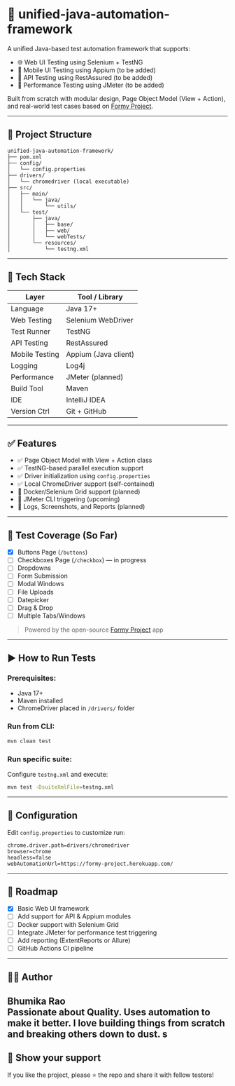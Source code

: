 # 🧪 unified-java-automation-framework

A unified Java-based test automation framework that supports:

- 🌐 Web UI Testing using Selenium + TestNG
- 📱 Mobile UI Testing using Appium (to be added)
- 🔗 API Testing using RestAssured (to be added)
- 🚀 Performance Testing using JMeter (to be added)

Built from scratch with modular design, Page Object Model (View + Action), and real-world test cases based on [Formy Project](https://formy-project.herokuapp.com/).

---

## 📁 Project Structure

```
unified-java-automation-framework/
├── pom.xml
├── config/
│   └── config.properties
├── drivers/
│   └── chromedriver (local executable)
├── src/
│   ├── main/
│   │   └── java/
│   │       └── utils/
│   └── test/
│       ├── java/
│       │   ├── base/
│       │   ├── web/
│       │   └── webTests/
│       └── resources/
│           └── testng.xml
```

---

## 🔧 Tech Stack

| Layer         | Tool / Library         |
|---------------|------------------------|
| Language      | Java 17+               |
| Web Testing   | Selenium WebDriver     |
| Test Runner   | TestNG                 |
| API Testing   | RestAssured            |
| Mobile Testing| Appium (Java client)   |
| Logging       | Log4j                  |
| Performance   | JMeter (planned)       |
| Build Tool    | Maven                  |
| IDE           | IntelliJ IDEA          |
| Version Ctrl  | Git + GitHub           |

---

## ✅ Features

- ✅ Page Object Model with View + Action class
- ✅ TestNG-based parallel execution support
- ✅ Driver initialization using `config.properties`
- ✅ Local ChromeDriver support (self-contained)
- 🐳 Docker/Selenium Grid support (planned)
- 🧪 JMeter CLI triggering (upcoming)
- 📄 Logs, Screenshots, and Reports (planned)

---

## 📌 Test Coverage (So Far)

- [x] Buttons Page (`/buttons`)
- [ ] Checkboxes Page (`/checkbox`) — in progress
- [ ] Dropdowns
- [ ] Form Submission
- [ ] Modal Windows
- [ ] File Uploads
- [ ] Datepicker
- [ ] Drag & Drop
- [ ] Multiple Tabs/Windows

> Powered by the open-source [Formy Project](https://formy-project.herokuapp.com/) app

---

## ▶️ How to Run Tests

### Prerequisites:
- Java 17+
- Maven installed
- ChromeDriver placed in `/drivers/` folder

### Run from CLI:
```bash
mvn clean test
```

### Run specific suite:
Configure `testng.xml` and execute:
```bash
mvn test -DsuiteXmlFile=testng.xml
```

---

## 📄 Configuration

Edit `config.properties` to customize run:

```properties
chrome.driver.path=drivers/chromedriver
browser=chrome
headless=false
webAutomationUrl=https://formy-project.herokuapp.com/
```

---

## 🚀 Roadmap

- [x] Basic Web UI framework
- [ ] Add support for API & Appium modules
- [ ] Docker support with Selenium Grid
- [ ] Integrate JMeter for performance test triggering
- [ ] Add reporting (ExtentReports or Allure)
- [ ] GitHub Actions CI pipeline

---

## 👩‍💻 Author

**Bhumika Rao**  
Passionate about Quality. Uses automation to make it better. I love building things from scratch and breaking others down to dust.
s
---

## 🌟 Show your support

If you like the project, please ⭐️ the repo and share it with fellow testers!
